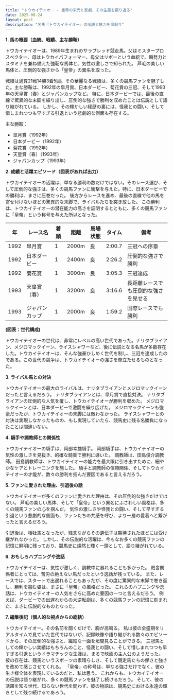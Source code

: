 ```yaml
---
title: "トウカイテイオー - 皇帝の栄光と悲劇、その生涯を振り返る"
date: 2025-08-24
layout: post
description: "名馬『トウカイテイオー』の伝説と魅力を深堀り"
---
```


**1. 馬の概要（血統、戦績、主な勝鞍）**

トウカイテイオーは、1989年生まれのサラブレッド競走馬。父はミスタープロスペクター、母はトウカイパフォーマー、母父はリボーという血統で、瞬発力とスタミナを兼ね備えた強靭な馬体と、気性の激しさで知られた。  芦毛の美しい馬体と、圧倒的な強さから「皇帝」の異名を取った。

戦績は通算21戦14勝3着5回。その華麗なる戦績は、多くの競馬ファンを魅了した。主な勝鞍は、1992年の皐月賞、日本ダービー、菊花賞の三冠、そして1993年の天皇賞（春）とジャパンカップなど。  特に、日本ダービーでは、最後の直線で驚異的な末脚を繰り出し、圧倒的な強さで勝利を収めたことは伝説として語り継がれている。  しかし、その輝かしい経歴の裏には、怪我との闘い、そして惜しまれつつも早すぎる引退という悲劇的な側面も存在する。

主な勝鞍：

* 皐月賞（1992年）
* 日本ダービー（1992年）
* 菊花賞（1992年）
* 天皇賞（春）（1993年）
* ジャパンカップ（1993年）


**2. 成績と活躍エピソード（図表があれば出力）**

トウカイテイオーの活躍は、単なる勝利の数だけではない。そのレース運び、そして圧倒的な強さは、多くの競馬ファンに衝撃を与えた。特に、日本ダービーでの勝利は、まさに圧巻だった。  後方からレースを進め、最後の直線で他の馬を寄せ付けないほどの驚異的な末脚で、ライバルたちを突き放した。  この勝利は、トウカイテイオーの潜在能力の高さを証明するとともに、多くの競馬ファンに「皇帝」という称号を与えた所以となった。

| 年 | レース名           | 着順 | 距離 | 馬場状態 | タイム     | 備考                               |
|----|--------------------|-----|------|----------|-----------|------------------------------------|
| 1992 | 皐月賞             | 1   | 2000m| 良       | 2:00.7     | 三冠への序章                               |
| 1992 | 日本ダービー         | 1   | 2400m| 良       | 2:26.2     | 圧倒的な強さで勝利                    |
| 1992 | 菊花賞             | 1   | 3000m| 良       | 3:05.3     | 三冠達成                               |
| 1993 | 天皇賞（春）       | 1   | 3200m| 良       | 3:16.6     | 長距離レースでも圧倒的な強さを見せる       |
| 1993 | ジャパンカップ       | 1   | 2000m| 良       | 1:59.2     | 国際レースでも勝利                    |


**(図表：世代構成)**

トウカイテイオーの世代は、非常にレベルの高い世代であった。ナリタブライアン、メジロマックイーン、ライスシャワーなど、後に伝説となる名馬が多数存在した。トウカイテイオーは、そんな強豪ひしめく世代を制し、三冠を達成したのである。この世代の競争は、トウカイテイオーの強さを際立たせるものとなった。


**3. ライバル馬との対決**

トウカイテイオーの最大のライバルは、ナリタブライアンとメジロマックイーンだったと言えるだろう。  ナリタブライアンとは、皐月賞で直接対決。  ナリタブライアンの圧倒的な人気を覆し、トウカイテイオーが勝利を収めた。  メジロマックイーンとは、日本ダービーで激闘を繰り広げた。  メジロマックイーンも強豪だったが、トウカイテイオーの末脚には敵わなかった。  ライスシャワーとの対決は実現しなかったものの、もし実現していたら、競馬史に残る名勝負になったことは間違いない。


**4. 騎手や調教師との関係性**

トウカイテイオーの騎手は、岡部幸雄騎手。  岡部騎手は、トウカイテイオーの気性の激しさを見抜き、的確な騎乗で勝利に導いた。  調教師は、田島俊介調教師。  田島調教師は、トウカイテイオーの能力を最大限に引き出すために、細やかなケアとトレーニングを施した。  騎手と調教師の信頼関係、そしてトウカイテイオーの才能が、数々の勝利を掴んだ要因であると言えるだろう。


**5. ファンに愛された理由、引退後の話**

トウカイテイオーが多くのファンに愛された理由は、その圧倒的な強さだけではない。  芦毛の美しい馬体、そして「皇帝」という異名にふさわしい風格は、多くの競馬ファンの心を掴んだ。  気性の激しさや怪我との闘い、そして早すぎる引退という悲劇的な側面も、ファンたちの共感を呼び、より一層の愛着へと繋がったと言えるだろう。

引退後は、種牡馬となったが、残念ながらその遺伝子は期待されたほどには受け継がれなかった。  しかし、その伝説的な活躍は、今もなお多くの競馬ファンの記憶に鮮明に残っており、競馬史に燦然と輝く一頭として、語り継がれている。


**6. おもしろハプニングや逸話**

トウカイテイオーは、気性が激しく、調教中に暴れることも多かった。  厩舎関係者にとっては、苦労の絶えない馬だったという逸話が残っている。  また、レースでは、スタートで出遅れることもあったが、その度に驚異的な末脚で巻き返し、勝利を掴む姿は、まさに「皇帝」の風格だった。  これらのハプニングや逸話は、トウカイテイオーの人気をさらに高めた要因の一つと言えるだろう。  例えば、ダービーでの出遅れからの大逆転劇は、多くの競馬ファンの記憶に刻まれた、まさに伝説的なものとなった。


**7. 編集後記（個人的な視点からの総括）**

トウカイテイオー。その名前を聞くだけで、胸が高鳴る。  私は彼の全盛期をリアルタイムで見ていた世代ではないが、記録映像や語り継がれる数々のエピソードから、その圧倒的な強さと、繊細な一面を垣間見ることができる。  三冠馬としての輝かしい実績はもちろんのこと、怪我との闘い、そして惜しまれつつも早すぎる引退というドラマチックな生涯は、まるで映画の主人公のようだった。  彼の存在は、競馬というスポーツの素晴らしさ、そして競走馬たちの儚さと強さを改めて感じさせてくれる。  「皇帝」の称号は、単なる強さだけでなく、彼の生き様全体を表現しているのだと、私は思う。  これからも、トウカイテイオーの伝説は語り継がれ、多くの競馬ファンを魅了し続けるだろう。  そして、彼の活躍を知る世代、知らない世代を問わず、彼の物語は、競馬史における永遠の輝きとして残り続けるであろう。
